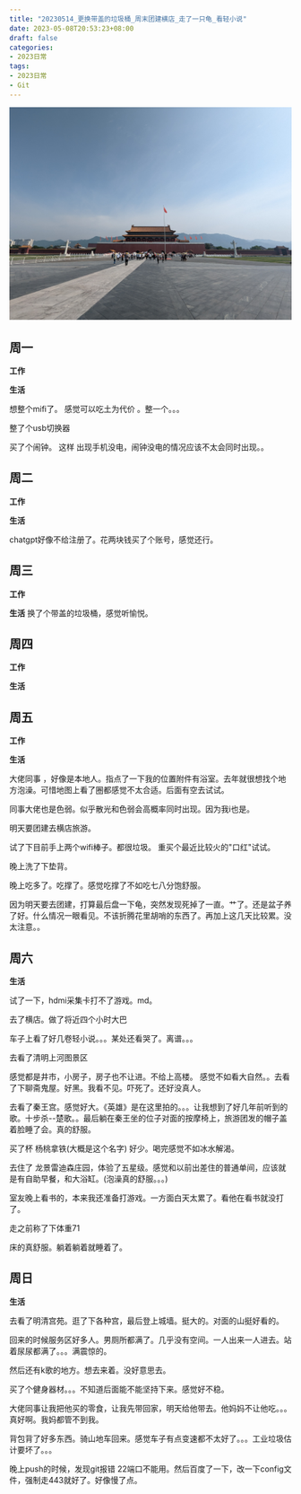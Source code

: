 ```yaml
---
title: "20230514_更换带盖的垃圾桶_周末团建横店_走了一只龟_看轻小说"
date: 2023-05-08T20:53:23+08:00
draft: false
categories:
- 2023日常
tags:
- 2023日常
- Git
---
```



![横店-明清宫苑](https://raw.githubusercontent.com/nianyisi/20220717/main/2023/5/PXL_20230514_004059151.jpg)
## 周一

**工作**



**生活**

想整个mifi了。 感觉可以吃土为代价 。整一个。。。

整了个usb切换器

买了个闹钟。 这样 出现手机没电，闹钟没电的情况应该不太会同时出现。。

## 周二

**工作**



**生活**


chatgpt好像不给注册了。花两块钱买了个账号，感觉还行。 



## 周三


**工作**



**生活**
换了个带盖的垃圾桶，感觉听愉悦。

## 周四


**工作**



**生活**


## 周五


**工作**



**生活**

大佬同事 ，好像是本地人。指点了一下我的位置附件有浴室。去年就很想找个地方泡澡。可惜地图上看了圈都感觉不太合适。后面有空去试试。

同事大佬也是色弱。似乎散光和色弱会高概率同时出现。因为我i也是。

明天要团建去横店旅游。

试了下目前手上两个wifi棒子。都很垃圾。 重买个最近比较火的"口红"试试。

晚上洗了下垫背。

晚上吃多了。吃撑了。感觉吃撑了不如吃七八分饱舒服。

因为明天要去团建，打算最后盘一下龟，突然发现死掉了一直。艹了。还是盆子养了好。什么情况一眼看见。不该折腾花里胡哨的东西了。再加上这几天比较累。没太注意。。

## 周六



**生活**

试了一下，hdmi采集卡打不了游戏。md。

去了横店。做了将近四个小时大巴 

车子上看了好几卷轻小说。。。某处还看哭了。离谱。。。

去看了清明上河图景区

感觉都是井市，小房子，房子也不让进。不给上高楼。 感觉不如看大自然。。去看了下聊斋鬼屋。好黑。我看不见。吓死了。还好没真人。


去看了秦王宫。感觉好大。《英雄》是在这里拍的。。。让我想到了好几年前听到的歌。十步杀--楚歌。。最后躺在秦王坐的位子对面的按摩椅上，旅游团发的帽子盖着脸睡了会。真的舒服。

买了杯 杨桃拿铁(大概是这个名字) 好少。喝完感觉不如冰水解渴。



去住了 龙景雷迪森庄园，体验了五星级。感觉和以前出差住的普通单间，应该就是有自助早餐，和大浴缸。(泡澡真的舒服。。。)

室友晚上看书的，本来我还准备打游戏。一方面白天太累了。看他在看书就没打了。

走之前称了下体重71

床的真舒服。躺着躺着就睡着了。


## 周日




**生活**

去看了明清宫苑。逛了下各种宫，最后登上城墙。挺大的。对面的山挺好看的。

回来的时候服务区好多人。男厕所都满了。几乎没有空间。一人出来一人进去。站着尿尿都满了。。。满震惊的。

然后还有k歌的地方。想去来着。没好意思去。

买了个健身器材。。。不知道后面能不能坚持下来。感觉好不稳。

大佬同事让我把他买的零食，让我先带回家，明天给他带去。他妈妈不让他吃。。。真好啊。我妈都管不到我。

背包背了好多东西。骑山地车回来。感觉车子有点变速都不太好了。。。工业垃圾估计要坏了。。。

晚上push的时候，发现git报错 22端口不能用。然后百度了一下，改一下config文件，强制走443就好了。好像慢了点。


